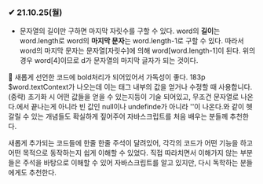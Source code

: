 
### ✔ 21.10.25(월)
- 문자열의 길이만 구하면 마지막 자릿수를 구할 수 있다.
word의 **길이**는 word.length로 word의 **마지막 문자**는 word.length-1로 구할 수 있다. 따라서  word의 마지막 문자는 문자열[자릿수]에 의해 word[word.length-1]이 된다. 위의 경우 word[4]이므로 d가 문자열의 마지막 글자가 되는 것이다.

💭 새롭게 선언한 코드에 bold처리가 되어있어서 가독성이 좋다.
183p $word.textContext가 나오는데 이는 태그 내부의 값을 얻거나 수정할 때 사용합니다. (중략) 초기화 시 어떤 값들을 얻을 수 있는지등이 기술 되어있고,
무조건 문자열로 나온다.에서 끝나는게 아니라 빈 값인 null이나 undefinde가 아니라 ''이 나온다.와 같이 헷갈릴 수 있는 개념들도 확실하게 짚어주어 자바스크립트를 처음 배우는 분들께 추천한다.

새롭게 추가되는 코드들에 한줄 한줄 주석이 달려있어, 각각의 코드가 어떤 기능을 하고 어떤 목적으로 동작하는지 쉽게 이해할 수 있었다. 직접 따라치면서 이해가지 않는 부분들은 주석을 바탕으로 이해할 수 있어 자바스크립트를 알고 있지만, 다시 독학하는 분들에게도 추천한다.
<br>